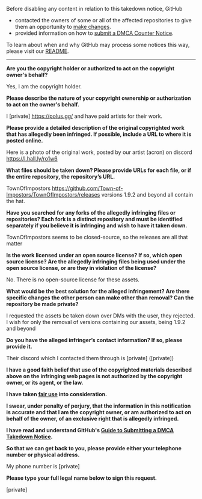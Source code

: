 Before disabling any content in relation to this takedown notice, GitHub
- contacted the owners of some or all of the affected repositories to give them an opportunity to [make changes](https://docs.github.com/en/github/site-policy/dmca-takedown-policy#a-how-does-this-actually-work).
- provided information on how to [submit a DMCA Counter Notice](https://docs.github.com/en/articles/guide-to-submitting-a-dmca-counter-notice).

To learn about when and why GitHub may process some notices this way, please visit our [README](https://github.com/github/dmca/blob/master/README.md).

---

**Are you the copyright holder or authorized to act on the copyright owner's behalf?**

Yes, I am the copyright holder.

**Please describe the nature of your copyright ownership or authorization to act on the owner's behalf.**

I [private] https://polus.gg/ and have paid artists for their work.

**Please provide a detailed description of the original copyrighted work that has allegedly been infringed. If possible, include a URL to where it is posted online.**

Here is a photo of the original work, posted by our artist (acron) on discord https://l.hall.ly/ro1w6

**What files should be taken down? Please provide URLs for each file, or if the entire repository, the repository’s URL.**

TownOfImpostors https://github.com/Town-of-Impostors/TownOfImpostors/releases versions 1.9.2 and beyond all contain the hat.

**Have you searched for any forks of the allegedly infringing files or repositories? Each fork is a distinct repository and must be identified separately if you believe it is infringing and wish to have it taken down.**

TownOfImpostors seems to be closed-source, so the releases are all that matter

**Is the work licensed under an open source license? If so, which open source license? Are the allegedly infringing files being used under the open source license, or are they in violation of the license?**

No. There is no open-source license for these assets.

**What would be the best solution for the alleged infringement? Are there specific changes the other person can make other than removal? Can the repository be made private?**

I requested the assets be taken down over DMs with the user, they rejected. I wish for only the removal of versions containing our assets, being 1.9.2 and beyond

**Do you have the alleged infringer’s contact information? If so, please provide it.**

Their discord which I contacted them through is [private] ([private])

**I have a good faith belief that use of the copyrighted materials described above on the infringing web pages is not authorized by the copyright owner, or its agent, or the law.**

**I have taken <a href="https://www.lumendatabase.org/topics/22">fair use</a> into consideration.**

**I swear, under penalty of perjury, that the information in this notification is accurate and that I am the copyright owner, or am authorized to act on behalf of the owner, of an exclusive right that is allegedly infringed.**

**I have read and understand GitHub's <a href="https://docs.github.com/articles/guide-to-submitting-a-dmca-takedown-notice/">Guide to Submitting a DMCA Takedown Notice</a>.**

**So that we can get back to you, please provide either your telephone number or physical address.**

My phone number is [private]

**Please type your full legal name below to sign this request.**

[private]

